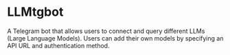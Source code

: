 # LLMtgbot
A Telegram bot that allows users to connect and query different LLMs (Large Language Models). Users can add their own models by specifying an API URL and authentication method.
